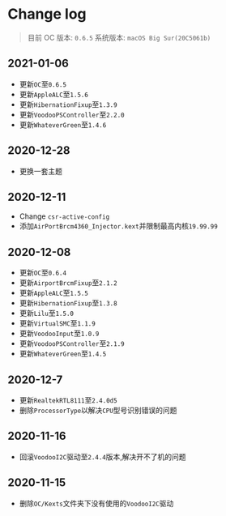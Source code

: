 # Change log

> 目前 OC 版本: `0.6.5`
> 系统版本: `macOS Big Sur(20C5061b)`

## 2021-01-06

- 更新`OC`至`0.6.5`
- 更新`AppleALC`至`1.5.6`
- 更新`HibernationFixup`至`1.3.9`
- 更新`VoodooPSController`至`2.2.0`
- 更新`WhateverGreen`至`1.4.6`

## 2020-12-28

- 更换一套主题

## 2020-12-11

- Change `csr-active-config`
- 添加`AirPortBrcm4360_Injector.kext`并限制最高内核`19.99.99`

## 2020-12-08

- 更新`OC`至`0.6.4`
- 更新`AirportBrcmFixup`至`2.1.2`
- 更新`AppleALC`至`1.5.5`
- 更新`HibernationFixup`至`1.3.8`
- 更新`Lilu`至`1.5.0`
- 更新`VirtualSMC`至`1.1.9`
- 更新`VoodooInput`至`1.0.9`
- 更新`VoodooPSController`至`2.1.9`
- 更新`WhateverGreen`至`1.4.5`

## 2020-12-7

- 更新`RealtekRTL8111`至`2.4.0d5`
- 删除`ProcessorType`以解决`CPU`型号识别错误的问题

## 2020-11-16

- 回滚`VoodooI2C`驱动至`2.4.4`版本,解决开不了机的问题

## 2020-11-15

- 删除`OC/Kexts`文件夹下没有使用的`VoodooI2C`驱动
